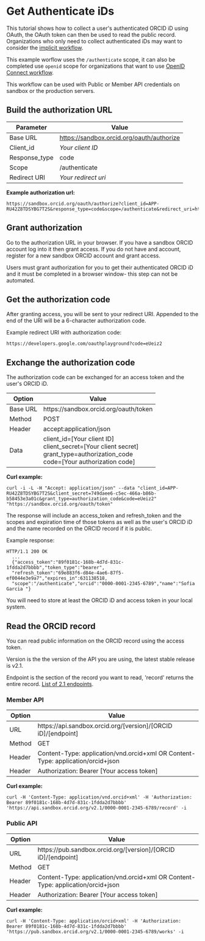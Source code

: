 # Get Authenticate iDs

This tutorial shows how to collect a user's authenticated ORCID iD using OAuth, the OAuth token can then be used to read the public record. Organizations who only need to collect authenticated iDs may want to consider the [implicit workflow](https://github.com/ORCID/ORCID-Source/blob/master/orcid-web/ORCID_AUTH_WITH_OPENID_CONNECT.md#implicit-flow).

This example worflow uses the `/authenticate` scope, it can also be completed use `openid` scope for organizations that want to use [OpenID Connect workflow](https://github.com/ORCID/ORCID-Source/blob/master/orcid-web/ORCID_AUTH_WITH_OPENID_CONNECT.md).

This workflow can be used with Public or Member API credentials on sandbox or the production servers.

## Build the authorization URL

| Parameter | Value        |
|--------------------|--------------------------|
| Base URL 				| https://sandbox.orcid.org/oauth/authorize|
| Client\_id 		| *Your client ID* |
| Response_type       | code |
| Scope				| /authenticate |
| Redirect URI				| *Your redirect uri* |

**Example authorization url:**

```
https://sandbox.orcid.org/oauth/authorize?client_id=APP-RU42Z8TDSYBG7T2S&response_type=code&scope=/authenticate&redirect_uri=https://developers.google.com/oauthplayground
```

## Grant authorization

Go to the authorization URL in your browser. If you have a sandbox ORCID account log into it then grant access. If you do not have and account, register for a new sandbox ORCID account and grant access.

Users must grant authorization for you to get their authenticated ORCID iD and it must be completed in a browser window- this step can not be automated.

## Get the authorization code

After granting access, you will be sent to your redirect URI. Appended to the end of the URI will be a 6-character authorization code.

Example redirect URI with authorization code:

```
https://developers.google.com/oauthplayground?code=eUeiz2
```

## Exchange the authorization code

The authorization code can be exchanged for an access token and the user's ORCID iD.

| Option| Value        |
|--------------------|--------------------------|
| Base URL 				| https:<span>//sandbox.orcid.org/oauth/token|
| Method    | POST |
| Header    | accept:application/json |
| Data      | client\_id=[Your client ID]<br>client\_secret=[Your client secret]<br>grant_type=authorization_code<br>code=[Your authorization code] |

**Curl example:**

```curl -i -L -H "Accept: application/json" --data "client_id=APP-RU42Z8TDSYBG7T2S&client_secret=749daee6-c5ec-466a-b86b-b58453e3a01c&grant_type=authorization_code&code=eUeiz2" "https://sandbox.orcid.org/oauth/token"```

The response will include an access_token and refresh_token and the scopes and expiration time of those tokens as well as the user's ORCID iD and the name recorded on the ORCID record if it is public.

Example response:

```
HTTP/1.1 200 OK
  ...
  {"access_token":"89f0181c-168b-4d7d-831c-1fdda2d7bbbb","token_type":"bearer",
  "refresh_token":"69e883f6-d84e-4ae6-87f5-ef0044e3e9a7","expires_in":631138518,
  "scope":"/authenticate","orcid":"0000-0001-2345-6789","name":"Sofia Garcia "}
  ```

You will need to store at least the ORCID iD and access token in your local system.

## Read the ORCID record

You can read public information on the ORCID record using the access token.

Version is the the version of the API you are using, the latest stable release is v2.1.

Endpoint is the section of the record you want to read, 'record' returns the entire record. [List of 2.1 endpoints](https://github.com/ORCID/ORCID-Source/tree/master/orcid-model/src/main/resources/record_2.1#read-sections).

### Member API

| Option| Value        |
|--------------------|--------------------------|
| URL 				| https<i></i>://api.sandbox.orcid.org/[version]/[ORCID iD]/[endpoint]|
| Method    | GET |
| Header    | Content-Type: application/vnd.orcid+xml OR  Content-Type: application/orcid+json|
| Header    | Authorization: Bearer [Your access token]|

**Curl example:**

```
curl -H 'Content-Type: application/vnd.orcid+xml' -H 'Authorization: Bearer 89f0181c-168b-4d7d-831c-1fdda2d7bbbb' 'https://api.sandbox.orcid.org/v2.1/0000-0001-2345-6789/record' -i
```

### Public API

| Option| Value        |
|--------------------|--------------------------|
| URL 				| https<i></i>://pub.sandbox.orcid.org/[version]/[ORCID iD]/[endpoint]|
| Method    | GET |
| Header    | Content-Type: application/vnd.orcid+xml OR  Content-Type: application/orcid+json|
| Header    | Authorization: Bearer [Your access token]|

**Curl example:**

```
curl -H 'Content-Type: application/orcid+xml' -H 'Authorization: Bearer 89f0181c-168b-4d7d-831c-1fdda2d7bbbb' 'https://pub.sandbox.orcid.org/v2.1/0000-0001-2345-6789/works' -i
```
